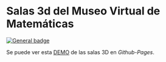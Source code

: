 # Salas 3d del Museo Virtual de Matemáticas

[![General badge](https://img.shields.io/badge/VER_EN-GITHUB_PAGES-<COLOR>.svg)](https://sanxofon.github.io/mvm/salas/)

Se puede ver esta [DEMO](https://sanxofon.github.io/mvm/salas/) de las salas 3D en *Github-Pages*.